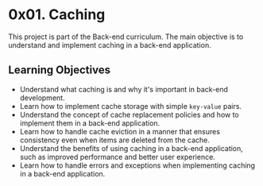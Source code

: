 # 0x01. Caching

This project is part of the Back-end curriculum. The main objective is to understand and implement caching in a back-end application.

## Learning Objectives

- Understand what caching is and why it's important in back-end development.
- Learn how to implement cache storage with simple `key-value` pairs.
- Understand the concept of cache replacement policies and how to implement them in a back-end application.
- Learn how to handle cache eviction in a manner that ensures consistency even when items are deleted from the cache.
- Understand the benefits of using caching in a back-end application, such as improved performance and better user experience.
- Learn how to handle errors and exceptions when implementing caching in a back-end application.
